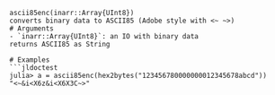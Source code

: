 ````
ascii85enc(inarr::Array{UInt8})
converts binary data to ASCII85 (Adobe style with <~ ~>)
# Arguments
- `inarr::Array{UInt8}`: an IO with binary data
returns ASCII85 as String

# Examples
```jldoctest
julia> a = ascii85enc(hex2bytes("123456780000000012345678abcd"))
"<~&i<X6z&i<X6X3C~>"
````
